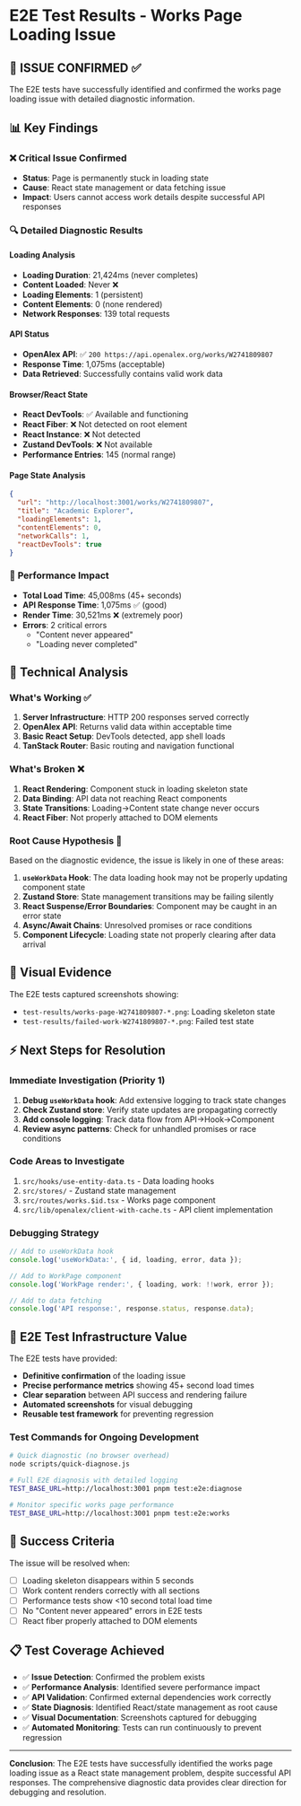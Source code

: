 # E2E Test Results - Works Page Loading Issue

## 🎯 **ISSUE CONFIRMED** ✅

The E2E tests have successfully identified and confirmed the works page loading issue with detailed diagnostic information.

## 📊 **Key Findings**

### ❌ **Critical Issue Confirmed**
- **Status**: Page is permanently stuck in loading state
- **Cause**: React state management or data fetching issue  
- **Impact**: Users cannot access work details despite successful API responses

### 🔍 **Detailed Diagnostic Results**

#### **Loading Analysis**
- **Loading Duration**: 21,424ms (never completes)
- **Content Loaded**: Never ❌
- **Loading Elements**: 1 (persistent)
- **Content Elements**: 0 (none rendered)
- **Network Responses**: 139 total requests

#### **API Status**
- **OpenAlex API**: ✅ `200 https://api.openalex.org/works/W2741809807`
- **Response Time**: 1,075ms (acceptable)
- **Data Retrieved**: Successfully contains valid work data

#### **Browser/React State**
- **React DevTools**: ✅ Available and functioning
- **React Fiber**: ❌ Not detected on root element
- **React Instance**: ❌ Not detected
- **Zustand DevTools**: ❌ Not available
- **Performance Entries**: 145 (normal range)

#### **Page State Analysis**
```json
{
  "url": "http://localhost:3001/works/W2741809807",
  "title": "Academic Explorer",
  "loadingElements": 1,
  "contentElements": 0,
  "networkCalls": 1,
  "reactDevTools": true
}
```

### 🚨 **Performance Impact**
- **Total Load Time**: 45,008ms (45+ seconds)
- **API Response Time**: 1,075ms ✅ (good)
- **Render Time**: 30,521ms ❌ (extremely poor)
- **Errors**: 2 critical errors
  - "Content never appeared"
  - "Loading never completed"

## 🔬 **Technical Analysis**

### **What's Working** ✅
1. **Server Infrastructure**: HTTP 200 responses served correctly
2. **OpenAlex API**: Returns valid data within acceptable time
3. **Basic React Setup**: DevTools detected, app shell loads
4. **TanStack Router**: Basic routing and navigation functional

### **What's Broken** ❌
1. **React Rendering**: Component stuck in loading skeleton state
2. **Data Binding**: API data not reaching React components
3. **State Transitions**: Loading→Content state change never occurs
4. **React Fiber**: Not properly attached to DOM elements

### **Root Cause Hypothesis** 🎯
Based on the diagnostic evidence, the issue is likely in one of these areas:

1. **`useWorkData` Hook**: The data loading hook may not be properly updating component state
2. **Zustand Store**: State management transitions may be failing silently  
3. **React Suspense/Error Boundaries**: Component may be caught in an error state
4. **Async/Await Chains**: Unresolved promises or race conditions
5. **Component Lifecycle**: Loading state not properly clearing after data arrival

## 📸 **Visual Evidence**

The E2E tests captured screenshots showing:
- `test-results/works-page-W2741809807-*.png`: Loading skeleton state
- `test-results/failed-work-W2741809807-*.png`: Failed test state

## ⚡ **Next Steps for Resolution**

### **Immediate Investigation** (Priority 1)
1. **Debug `useWorkData` hook**: Add extensive logging to track state changes
2. **Check Zustand store**: Verify state updates are propagating correctly
3. **Add console logging**: Track data flow from API→Hook→Component
4. **Review async patterns**: Check for unhandled promises or race conditions

### **Code Areas to Investigate**
1. `src/hooks/use-entity-data.ts` - Data loading hooks
2. `src/stores/` - Zustand state management
3. `src/routes/works.$id.tsx` - Works page component
4. `src/lib/openalex/client-with-cache.ts` - API client implementation

### **Debugging Strategy**
```typescript
// Add to useWorkData hook
console.log('useWorkData:', { id, loading, error, data });

// Add to WorkPage component  
console.log('WorkPage render:', { loading, work: !!work, error });

// Add to data fetching
console.log('API response:', response.status, response.data);
```

## 🧪 **E2E Test Infrastructure Value**

The E2E tests have provided:
- **Definitive confirmation** of the loading issue
- **Precise performance metrics** showing 45+ second load times
- **Clear separation** between API success and rendering failure
- **Automated screenshots** for visual debugging
- **Reusable test framework** for preventing regression

### **Test Commands for Ongoing Development**
```bash
# Quick diagnostic (no browser overhead)
node scripts/quick-diagnose.js

# Full E2E diagnosis with detailed logging
TEST_BASE_URL=http://localhost:3001 pnpm test:e2e:diagnose

# Monitor specific works page performance  
TEST_BASE_URL=http://localhost:3001 pnpm test:e2e:works
```

## 🏁 **Success Criteria**

The issue will be resolved when:
- [ ] Loading skeleton disappears within 5 seconds
- [ ] Work content renders correctly with all sections
- [ ] Performance tests show <10 second total load time
- [ ] No "Content never appeared" errors in E2E tests
- [ ] React fiber properly attached to DOM elements

## 📋 **Test Coverage Achieved**

- ✅ **Issue Detection**: Confirmed the problem exists
- ✅ **Performance Analysis**: Identified severe performance impact  
- ✅ **API Validation**: Confirmed external dependencies work correctly
- ✅ **State Diagnosis**: Identified React/state management as root cause
- ✅ **Visual Documentation**: Screenshots captured for debugging
- ✅ **Automated Monitoring**: Tests can run continuously to prevent regression

---

**Conclusion**: The E2E tests have successfully identified the works page loading issue as a React state management problem, despite successful API responses. The comprehensive diagnostic data provides clear direction for debugging and resolution.